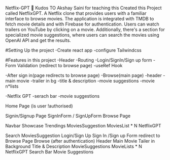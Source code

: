 Netflix-GPT 🎦
Kudos TO Akshay Saini for teaching this
Created this Project called NetflixGPT. A Netflix clone that provides users with a familiar interface to browse movies. The application is integrated with TMDB to fetch movie details and with Firebase for authentication. Users can watch trailers on YouTube by clicking on a movie. Additionally, there's a section for specialized movie suggestions, where users can search the movies using OpenAI API and get the results.

#Setting Up the project
-Create react app
-configure Tailwindcss

#Features in this project
-Header
-Routing
-Login/SignIn/Sign up form
-Form Validation (redirect to browse page)
-useRef Hook

-After sign in(page redirects to browse page)
-Browse(main page)
-header
-main movie
-trailer in bg
-title & description
-movie suggestions
-movie n\*lists

-Netflix GPT
-serach bar
-movie suggestions

Home Page (is user !authorised)

Signin/Signup Page
SignInForm / SignUpForm
Browse Page

Navbar
Showcase
Trendings
MoviesSuggestion
MoviesList \* N
NetflixGPT

Search
MoviesSuggestion
Login/Sign Up
Sign In /Sign up Form
redirect to Browse Page
Browse (after authentication)
Header
Main Movie
Tailer in Background
Title & Description
MovieSuggestions
MovieLists \* N
NetflixGPT
Search Bar
Movie Suggestions
